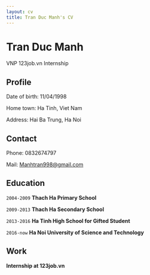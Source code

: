 ```yaml
---
layout: cv
title: Tran Duc Manh's CV
---
```

# Tran Duc Manh
VNP 123job.vn Internship

## Profile

Date of birth: 11/04/1998

Home town: Ha Tinh, Viet Nam

Address: Hai Ba Trung, Ha Noi

## Contact

Phone: 0832674797

Mail: Manhtran998@gmail.com

## Education

`2004-2009`
__Thach Ha Primary School__

`2009-2013`
 __Thach Ha Secondary School__

`2013-2016`
 __Ha Tinh High School for Gifted Student__

`2016-now`
 __Ha Noi University of Science and Technology__

## Work

__Internship at 123job.vn__
